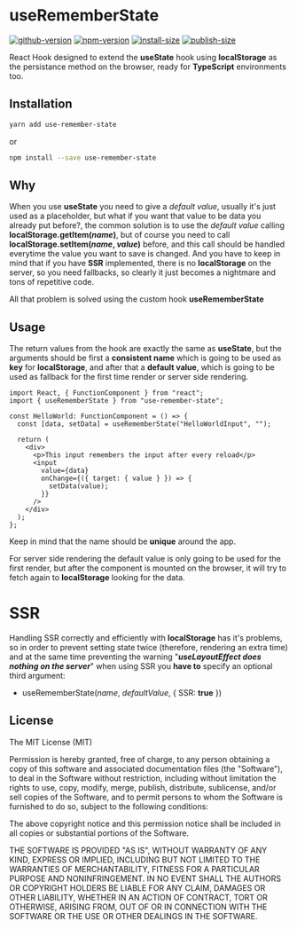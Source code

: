 # useRememberState

[![github-version](https://badgen.net/github/release/PabloSzx/useRememberState)](https://github.com/PabloSzx/useRememberState)
[![npm-version](https://badgen.net/npm/v/use-remember-state)](https://www.npmjs.com/package/use-remember-state)
[![install-size](https://badgen.net/packagephobia/install/use-remember-state)](https://www.npmjs.com/package/use-remember-state)
[![publish-size](https://badgen.net/packagephobia/publish/use-remember-state)](https://www.npmjs.com/package/use-remember-state)

React Hook designed to extend the **useState** hook using **localStorage** as the persistance method on the browser, ready for **TypeScript** environments too.

## Installation

```bash
yarn add use-remember-state
```

or

```bash
npm install --save use-remember-state
```

## Why

When you use **useState** you need to give a _default value_, usually it's just used as a placeholder, but what if you want that value to be data you already put before?, the common solution is to use the _default value_ calling **localStorage.getItem(_name_)**, but of course you need to call **localStorage.setItem(_name_, _value_)** before, and this call should be handled everytime the value you want to save is changed. And you have to keep in mind that if you have **SSR** implemented, there is no **localStorage** on the server, so you need fallbacks, so clearly it just becomes a nightmare and tons of repetitive code.

All that problem is solved using the custom hook **useRememberState**

## Usage

The return values from the hook are exactly the same as **useState**, but the arguments should be first a **consistent name** which is going to be used as **key** for **localStorage**, and after that a **default value**, which is going to be used as fallback for the first time render or server side rendering.

```tsx
import React, { FunctionComponent } from "react";
import { useRememberState } from "use-remember-state";

const HelloWorld: FunctionComponent = () => {
  const [data, setData] = useRememberState("HelloWorldInput", "");

  return (
    <div>
      <p>This input remembers the input after every reload</p>
      <input
        value={data}
        onChange={({ target: { value } }) => {
          setData(value);
        }}
      />
    </div>
  );
};
```

Keep in mind that the name should be **unique** around the app.

For server side rendering the default value is only going to be used for the first render, but after the component is mounted on the browser, it will try to fetch again to **localStorage** looking for the data.

# SSR

Handling SSR correctly and efficiently with **localStorage** has it's problems, so in order to prevent setting state twice (therefore, rendering an extra time) and at the same time preventing the warning "**_useLayoutEffect does nothing on the server_**" when using SSR you **have to** specify an optional third argument:

- useRememberState(_name_, _defaultValue_, { SSR: **true** })

## License

The MIT License (MIT)

Permission is hereby granted, free of charge, to any person obtaining a copy of this software and associated documentation files (the "Software"), to deal in the Software without restriction, including without limitation the rights to use, copy, modify, merge, publish, distribute, sublicense, and/or sell copies of the Software, and to permit persons to whom the Software is furnished to do so, subject to the following conditions:

The above copyright notice and this permission notice shall be included in all copies or substantial portions of the Software.

THE SOFTWARE IS PROVIDED "AS IS", WITHOUT WARRANTY OF ANY KIND, EXPRESS OR IMPLIED, INCLUDING BUT NOT LIMITED TO THE WARRANTIES OF MERCHANTABILITY, FITNESS FOR A PARTICULAR PURPOSE AND NONINFRINGEMENT. IN NO EVENT SHALL THE AUTHORS OR COPYRIGHT HOLDERS BE LIABLE FOR ANY CLAIM, DAMAGES OR OTHER LIABILITY, WHETHER IN AN ACTION OF CONTRACT, TORT OR OTHERWISE, ARISING FROM, OUT OF OR IN CONNECTION WITH THE SOFTWARE OR THE USE OR OTHER DEALINGS IN THE SOFTWARE.
